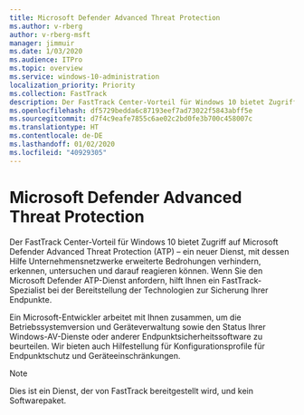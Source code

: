 ```yaml
---
title: Microsoft Defender Advanced Threat Protection
ms.author: v-rberg
author: v-rberg-msft
manager: jimmuir
ms.date: 1/03/2020
ms.audience: ITPro
ms.topic: overview
ms.service: windows-10-administration
localization_priority: Priority
ms.collection: FastTrack
description: Der FastTrack Center-Vorteil für Windows 10 bietet Zugriff auf Microsoft Defender Advanced Threat Protection (ATP) – ein neuer Dienst, mit dessen Hilfe Unternehmensnetzwerke erweiterte Bedrohungen verhindern, erkennen, untersuchen und darauf reagieren können.
ms.openlocfilehash: df5729bedda6c87193eef7ad73022f5843abff5e
ms.sourcegitcommit: d7f4c9eafe7855c6ae02c2bd0fe3b700c458007c
ms.translationtype: HT
ms.contentlocale: de-DE
ms.lasthandoff: 01/02/2020
ms.locfileid: "40929305"
---
```

# <a name="microsoft-defender-advanced-threat-protection"></a>Microsoft Defender Advanced Threat Protection

Der FastTrack Center-Vorteil für Windows 10 bietet Zugriff auf Microsoft Defender Advanced Threat Protection (ATP) – ein neuer Dienst, mit dessen Hilfe Unternehmensnetzwerke erweiterte Bedrohungen verhindern, erkennen, untersuchen und darauf reagieren können. Wenn Sie den Microsoft Defender ATP-Dienst anfordern, hilft Ihnen ein FastTrack-Spezialist bei der Bereitstellung der Technologien zur Sicherung Ihrer Endpunkte.

Ein Microsoft-Entwickler arbeitet mit Ihnen zusammen, um die Betriebssystemversion und Geräteverwaltung sowie den Status Ihrer Windows-AV-Dienste oder anderer Endpunktsicherheitssoftware zu beurteilen. Wir bieten auch Hilfestellung für Konfigurationsprofile für Endpunktschutz und Geräteeinschränkungen.  

> [!NOTE]
> Dies ist ein Dienst, der von FastTrack bereitgestellt wird, und kein Softwarepaket. 